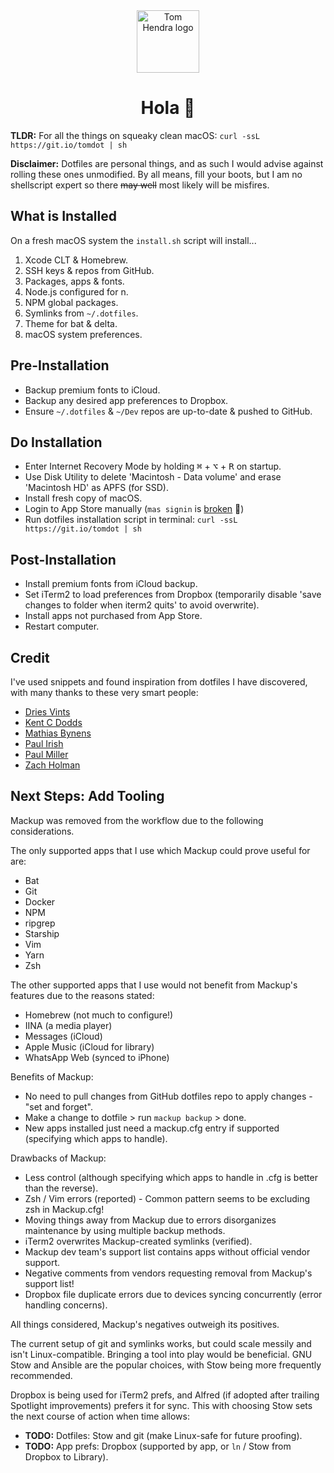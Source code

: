 <div align=center>
<img alt="Tom Hendra logo" src="https://res.cloudinary.com/tomhendra/image/upload/v1567091669/tomhendra-logo/tomhendra-logo-round-1024.png" width="100" />
<h1>Hola 👋</h1>
</div>

**TLDR:** For all the things on squeaky clean macOS: `curl -ssL https://git.io/tomdot | sh`

**Disclaimer:** Dotfiles are personal things, and as such I would advise against rolling these ones unmodified. By all means, fill your boots, but I am no shellscript expert so there ~~may well~~ most likely will be misfires. 

## What is Installed

On a fresh macOS system the `install.sh` script will install...

1. Xcode CLT & Homebrew.
2. SSH keys & repos from GitHub.
3. Packages, apps & fonts.
4. Node.js configured for n.
5. NPM global packages.
6. Symlinks from `~/.dotfiles`.
7. Theme for bat & delta.
8. macOS system preferences.

## Pre-Installation

- Backup premium fonts to iCloud.
- Backup any desired app preferences to Dropbox.
- Ensure `~/.dotfiles` & `~/Dev` repos are up-to-date & pushed to GitHub.

## Do Installation

- Enter Internet Recovery Mode by holding <kbd>⌘</kbd> + <kbd>⌥</kbd> + <kbd>R</kbd> on startup.
- Use Disk Utility to delete 'Macintosh - Data volume' and erase 'Macintosh HD' as APFS (for SSD).
- Install fresh copy of macOS.
- Login to App Store manually (`mas signin` is [broken](https://github.com/mas-cli/mas#-sign-in) 🤕)
- Run dotfiles installation script in terminal: `curl -ssL https://git.io/tomdot | sh`

## Post-Installation

- Install premium fonts from iCloud backup.
- Set iTerm2 to load preferences from Dropbox (temporarily disable 'save changes to folder when iterm2 quits' to avoid overwrite).
- Install apps not purchased from App Store.
- Restart computer.

## Credit

I've used snippets and found inspiration from dotfiles I have discovered, with many thanks to these very smart people:

- [Dries Vints](https://github.com/driesvints/dotfiles)
- [Kent C Dodds](https://github.com/kentcdodds/dotfiles)
- [Mathias Bynens](https://github.com/mathiasbynens/dotfiles)
- [Paul Irish](https://github.com/paulirish/dotfiles)
- [Paul Miller](https://github.com/paulmillr/dotfiles)
- [Zach Holman](https://github.com/holman/dotfiles)

## Next Steps: Add Tooling 

Mackup was removed from the workflow due to the following considerations. 

The only supported apps that I use which Mackup could prove useful for are: 

- Bat
- Git
- Docker
- NPM
- ripgrep
- Starship
- Vim
- Yarn
- Zsh

The other supported apps that I use would not benefit from Mackup's features due to the reasons stated:

- Homebrew (not much to configure!)
- IINA (a media player)
- Messages (iCloud)
- Apple Music (iCloud for library)
- WhatsApp Web (synced to iPhone)

Benefits of Mackup:

- No need to pull changes from GitHub dotfiles repo to apply changes - "set and forget".
- Make a change to dotfile > run `mackup backup` > done. 
- New apps installed just need a mackup.cfg entry if supported (specifying which apps to handle). 

Drawbacks of Mackup: 

- Less control (although specifying which apps to handle in .cfg is better than the reverse).
- Zsh / Vim errors (reported) - Common pattern seems to be excluding zsh in Mackup.cfg! 
- Moving things away from Mackup due to errors disorganizes maintenance by using multiple backup methods.
- iTerm2 overwrites Mackup-created symlinks (verified).
- Mackup dev team's support list contains apps without official vendor support. 
- Negative comments from vendors requesting removal from Mackup's support list!
- Dropbox file duplicate errors due to devices syncing concurrently (error handling concerns).

All things considered, Mackup's negatives outweigh its positives. 

The current setup of git and symlinks works, but could scale messily and isn't Linux-compatible. Bringing a tool into play would be beneficial. GNU Stow and Ansible are the popular choices, with Stow being more frequently recommended. 

Dropbox is being used for iTerm2 prefs, and Alfred (if adopted after trailing Spotlight improvements) prefers it for sync. This with choosing Stow sets the next course of action when time allows: 

- **TODO:** Dotfiles: Stow and git (make Linux-safe for future proofing).
- **TODO:** App prefs: Dropbox (supported by app, or `ln` / Stow from Dropbox to Library).
